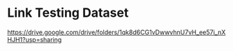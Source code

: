 # Link Testing Dataset
https://drive.google.com/drive/folders/1qk8d6CG1vDwwvhnU7vH_ee57i_nXHJH1?usp=sharing

